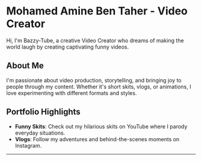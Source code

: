 # Mohamed Amine Ben Taher - Video Creator

Hi, I'm Bazzy-Tube, a creative Video Creator who dreams of making the world laugh by creating captivating funny videos.

## About Me

I'm passionate about video production, storytelling, and bringing joy to people through my content. Whether it's short skits, vlogs, or animations, I love experimenting with different formats and styles.

## Portfolio Highlights

- **Funny Skits**: Check out my hilarious skits on YouTube where I parody everyday situations.
- **Vlogs**: Follow my adventures and behind-the-scenes moments on Instagram.

---

